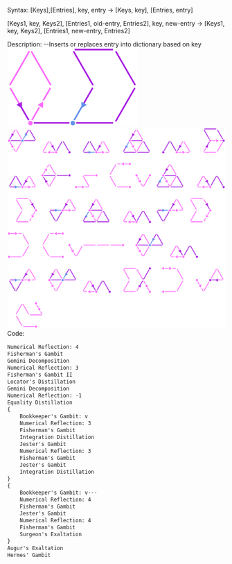 Syntax:
\[Keys],\[Entries], key, entry -> \[Keys, key], \[Entries, entry]

\[Keys1, key, Keys2], \[Entries1, old-entry, Entries2], key, new-entry -> \[Keys1, key, Keys2], \[Entries1, new-entry, Entries2]

Description:
\--Inserts or replaces entry into dictionary based on key
![Push to Dictionary Logo](../Images/Push%20to%20Dictionary%20Logo.png)
![Push to Dictionary Code](../Images/Push%20to%20Dictionary%20Code.png)
Code:
```
Numerical Reflection: 4
Fisherman's Gambit
Gemini Decomposition
Numerical Reflection: 3
Fisherman's Gambit II
Locator's Distillation
Gemini Decomposition
Numerical Reflection: -1
Equality Distillation
{
	Bookkeeper's Gambit: v
	Numerical Reflection: 3
	Fisherman's Gambit
	Integration Distillation
	Jester's Gambit
	Numerical Reflection: 3
	Fisherman's Gambit
	Jester's Gambit
	Integration Distillation
}
{
	Bookkeeper's Gambit: v---
	Numerical Reflection: 4
	Fisherman's Gambit
	Jester's Gambit
	Numerical Reflection: 4
	Fisherman's Gambit
	Surgeon's Exaltation
}
Augur's Exaltation
Hermes' Gambit
```